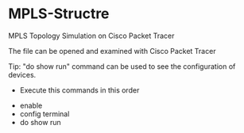 # MPLS-Structre
MPLS Topology Simulation on Cisco Packet Tracer

The file can be opened and examined with Cisco Packet Tracer

Tip: "do show run" command can be used to see the configuration of devices.

* Execute this commands in this order
- enable
- config terminal
- do show run
